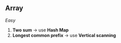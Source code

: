## Array
*Easy*
  1. **Two sum** -> use **Hash Map**
  2. **Longest common prefix** -> use **Vertical scanning**
